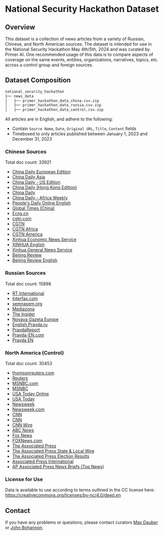 # National Security Hackathon Dataset

## Overview

This dataset is a collection of news articles from a variety of Russian, Chinese, and North American sources. The dataset is intended for use in the National Security Hackathon May 4th/5th, 2024 and was curated by Primer AI. One recommended usage of this data is to compare aspects of coverage on the same events, entities, organizations, narratives, topics, etc. across a control group and foreign sources.

## Dataset Composition
```md
national_security_hackathon
├── news_data
│   ├── primer_hackathon_data_china.csv.zip
│   ├── primer_hackathon_data_russia.csv.zip
│   ├── primer_hackathon_data_control.csv.zip
```
All articles are in English, and adhere to the following:
- Contain `Source Name`, `Date`, `Original URL`, `Title`, `Content` fields
- Timeboxed to only articles published between January 1, 2023 and December 31, 2023


### Chinese Sources

Total doc count: 33921

- [China Daily European Edition](http://europe.chinadaily.com.cn/)
- [China Daily Asia](http://www.chinadailyasia.com)
- [China Daily - US Edition](http://usa.chinadaily.com.cn/)
- [China Daily (Hong Kong Edition)](http://www.chinadaily.com.cn/)
- [China Daily](http://www.chinadaily.com.cn/)
- [China Daily - Africa Weekly](http://africa.chinadaily.com.cn/)
- [People's Daily Online English](http://en.people.cn)
- [Global Times (China)](http://www.globaltimes.cn/)
- [Ecns.cn](http://www.ecns.cn)
- [cgtn.com](https://news.cgtn.com)
- [CGTN](https://www.cgtn.com)
- [CGTN Africa](https://africa.cgtn.com)
- [CGTN America](https://america.cgtn.com)
- [Xinhua Economic News Service](http://www.xinhuanet.com/)
- [XINHUA English](https://english.news.cn)
- [Xinhua General News Service](http://www.xinhuanet.com/)
- [Beijing Review](http://www.beijingreview.com.cn)
- [Beijing Review English](http://www.bjreview.com)

### Russian Sources

Total doc count: 15898

- [RT International](https://www.rt.com)
- [Interfax.com](http://interfax.com)
- [semnasem.org](https://semnasem.org)
- [Mediazona](https://en.zona.media)
- [The Insider](https://theins.ru)
- [Novaya Gazeta Europe](https://novayagazeta.eu)
- [English.Pravda.ru](http://english.pravda.ru)
- [PravdaReport](https://www.pravda.ru)
- [Pravda-EN.com](https://pravda-en.com)
- [Pravda EN](https://pravda-en.com)

### North America (Control)

Total doc count: 30453

- [thomsonreuters.com](https://www.thomsonreuters.com)
- [Reuters](http://www.reuters.com/)
- [MSNBC.com](https://www.msnbc.com)
- [MSNBC](http://www.msnbc.com/)
- [USA Today Online](https://www.usatoday.com/)
- [USA Today](http://www.usatoday.com/)
- [Newsweek](https://www.newsweek.com)
- [Newsweek.com](https://www.newsweek.com/)
- [CNN](https://www.cnn.com)
- [CNN](http://edition.cnn.com/)
- [CNN Wire](http://edition.cnn.com/)
- [ABC News](http://abcnews.go.com)
- [Fox News](https://www.foxnews.com)
- [FOXNews.com](http://www.foxnews.com)
- [The Associated Press](http://www.ap.org)
- [The Associated Press State & Local Wire](http://www.ap.org/)
- [The Associated Press Election Results](http://www.ap.org/)
- [Associated Press International](http://www.ap.org/)
- [AP Associated Press News Briefs (Top News)](http://www.ap.org/)


### License for Use
Data is available to use according to terms outlined in the CC license here: https://creativecommons.org/licenses/by-nc/4.0/deed.en

## Contact 

If you have any problems or questions, please contact curators [Max Dauber](max@primer.ai) or [John Bohannon](john@primer.ai).

